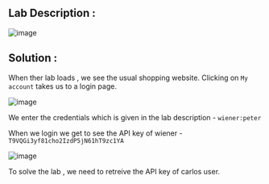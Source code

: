 ## Lab Description :

![image](https://github.com/sh3bu/Portswigger_labs/assets/67383098/1a940179-b958-4d40-84c7-64dde672081d)


## Solution :

When ther lab loads , we see the usual shopping website. Clicking on `My account` takes us to a login page.

![image](https://github.com/sh3bu/Portswigger_labs/assets/67383098/fe68ada1-1668-47f9-bcd7-892351b5b457)

We enter the credentials which is given in the lab description - `wiener:peter`

When we login we get to see the API key of wiener - `T9VQGi3yf81cho2IzdP5jN61hT9zc1YA`

![image](https://github.com/sh3bu/Portswigger_labs/assets/67383098/84a2e6be-c538-4554-8858-8a6d8fd4731e)

To solve the lab , we need to retreive the API key of carlos user.


 
